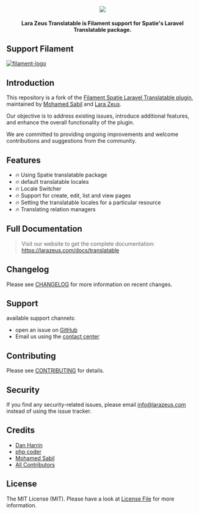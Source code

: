<p align="center">
<a href="https://larazeus.com"><img src="https://larazeus.com/images/lara-zeus-translatable.png" /></a>
</p>

<h4 align="center">Lara Zeus Translatable is Filament support for Spatie's Laravel Translatable package.</h4>

## Support Filament

<a href="https://github.com/sponsors/danharrin">
<img alt="filament-logo" src="https://larazeus.com/images/filament-sponsor-banner.png">
</a>

## Introduction

This repository is a fork of the [Filament Spatie Laravel Translatable plugin](https://github.com/filamentphp/spatie-laravel-translatable-plugin), maintained by [Mohamed Sabil](https://github.com/mohamedsabil83) and [Lara Zeus](https://github.com/lara-zeus).

Our objective is to address existing issues, introduce additional features, and enhance the overall functionality of the plugin.

We are committed to providing ongoing improvements and welcome contributions and suggestions from the community.

## Features

- 🔥 Using Spatie translatable package
- 🔥 default translatable locales
- 🔥 Locale Switcher
- 🔥 Support for create, edit, list and view pages
- 🔥 Setting the translatable locales for a particular resource
- 🔥 Translating relation managers

## Full Documentation

> Visit our website to get the complete documentation: https://larazeus.com/docs/translatable


## Changelog

Please see [CHANGELOG](CHANGELOG.md) for more information on recent changes.

## Support
available support channels:
* open an issue on [GitHub](https://github.com/lara-zeus/translatable/issues)
* Email us using the [contact center](https://larazeus.com/contact-us)

## Contributing

Please see [CONTRIBUTING](CONTRIBUTING.md) for details.

## Security

If you find any security-related issues, please email info@larazeus.com instead of using the issue tracker.

## Credits

-   [Dan Harrin](https://github.com/danharrin)
-   [php coder](https://github.com/atmonshi)
-   [Mohamed Sabil](https://github.com/mohamedsabil83)
-   [All Contributors](../../contributors)

## License

The MIT License (MIT). Please have a look at [License File](LICENSE.md) for more information.
